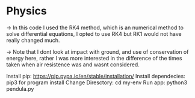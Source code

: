 # Physics
-> In this code I used the RK4 method, which is an numerical method to solve differential equations, I opted to use RK4 but RK1 would not have really changed much.

-> Note that I dont look at impact with ground, and use of conservation of energy here, rather I was more interested in the difference of the times taken when air resistence was and wasnt considered.

Install pip: https://pip.pypa.io/en/stable/installation/
Install dependecies: pip3 for program install
Change Diresctory: cd my-env
Run app: python3 pendula.py
